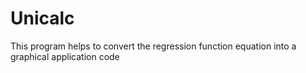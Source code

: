 # Unicalc
This program helps to convert the regression function equation into a graphical application code

###
